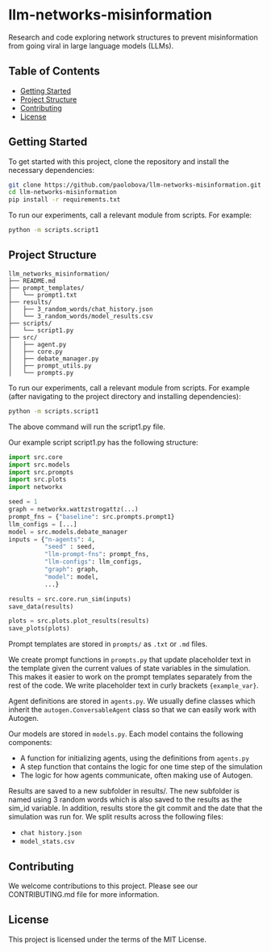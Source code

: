 # llm-networks-misinformation
Research and code exploring network structures to prevent misinformation from going viral in large language models (LLMs).

## Table of Contents

- [Getting Started](#getting-started)
- [Project Structure](#project-structure)
- [Contributing](#contributing)
- [License](#license)

## Getting Started

To get started with this project, clone the repository and install the necessary dependencies:

```bash
git clone https://github.com/paolobova/llm-networks-misinformation.git
cd llm-networks-misinformation
pip install -r requirements.txt
```

To run our experiments, call a relevant module from scripts. For example:

```bash
python -m scripts.script1
```

## Project Structure

```
llm_networks_misinformation/
├── README.md
├── prompt_templates/
│   └── prompt1.txt
├── results/
│   ├── 3_random_words/chat_history.json
│   └── 3_random_words/model_results.csv
├── scripts/
│   └── script1.py
├── src/
│   ├── agent.py
│   ├── core.py
│   ├── debate_manager.py
│   ├── prompt_utils.py
│   └── prompts.py
```

To run our experiments, call a relevant module from scripts. For example (after navigating to the project directory and installing dependencies):

```bash
python -m scripts.script1
```

The above command will run the script1.py file.

Our example script script1.py has the following structure:

```python
import src.core
import src.models
import src.prompts
import src.plots
import networkx

seed = 1
graph = networkx.wattzstrogattz(...)
prompt_fns = {"baseline": src.prompts.prompt1}
llm_configs = [...]
model = src.models.debate_manager
inputs = {"n-agents": 4,
          "seed" : seed,
          "llm-prompt-fns": prompt_fns,
          "llm-configs": llm_configs,
          "graph": graph,
          "model": model,
          ...}

results = src.core.run_sim(inputs)
save_data(results)

plots = src.plots.plot_results(results)
save_plots(plots)
```

Prompt templates are stored in `prompts/` as `.txt` or `.md` files.

We create prompt functions in `prompts.py` that update placeholder text in the template given the current values of state variables in the simulation. This makes it easier to work on the prompt templates separately from the rest of the code. We write placeholder text in curly brackets `{example_var}`.

Agent definitions are stored in `agents.py`. We usually define classes which
inherit the `autogen.ConversableAgent` class so that we can easily work with
Autogen.

Our models are stored in `models.py`. Each model contains the
following components:
- A function for initializing agents, using the definitions from `agents.py`
- A step function that contains the logic for one time step of the simulation
- The logic for how agents communicate, often making use of Autogen.

Results are saved to a new subfolder in results/.
The new subfolder is named using 3 random words which
is also saved to the results as the sim_id variable. In
addition, results store the git commit and the date that
the simulation was run for. We split results across the
following files:
- `chat history.json`
- `model_stats.csv`


## Contributing
We welcome contributions to this project. Please see our CONTRIBUTING.md file for more information.

## License
This project is licensed under the terms of the MIT License.